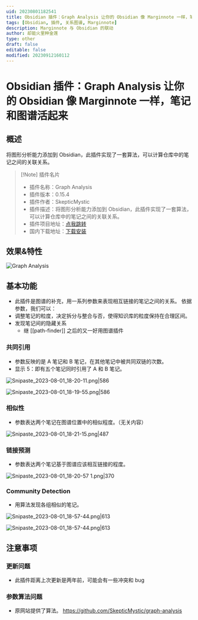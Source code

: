 ```yaml
---
uid: 20230801182541
title: Obsidian 插件：Graph Analysis 让你的 Obsidian 像 Marginnote 一样，笔记和图谱活起来
tags: [Obsidian, 插件, 关系图谱, Marginnote]
description: Marginnote 与 Obsidian 的联动
author: 却能火里种金莲
type: other
draft: false
editable: false
modified: 20230912160112
---
```


# Obsidian 插件：Graph Analysis 让你的 Obsidian 像 Marginnote 一样，笔记和图谱活起来

## 概述

将图形分析能力添加到 Obsidian，此插件实现了一套算法，可以计算仓库中的笔记之间的关联关系。

> [!Note] 插件名片
> - 插件名称：Graph Analysis
> - 插件版本：0.15.4
> - 插件作者：SkepticMystic
> - 插件描述：将图形分析能力添加到 Obsidian，此插件实现了一套算法，可以计算仓库中的笔记之间的关联关系。
> - 插件项目地址：[点我跳转](https://github.com/juanjoarranz/style-text-obsidian-plugin)
> - 国内下载地址：[下载安装](https://pkmer.cn/products/plugin/pluginMarket/?graph-analysis)

## 效果&特性

![Graph Analysis](https://cdn.pkmer.cn/covers/graph-analysis.png!pkmer)

## 基本功能

- 此插件是图谱的补充，用一系列参数来表现相互链接的笔记之间的关系。
依据参数，我们可以：
- 调整笔记的粒度，决定拆分与整合与否，使得知识库的粒度保持在合理区间。
- 发现笔记间的隐藏关系
	- 继 [[path-finder]] 之后的又一好用图谱插件

### 共同引用

- 参数反映的是 A 笔记和 B 笔记，在其他笔记中被共同双链的次数。
- 显示 5：即有五个笔记同时引用了 A 和 B 笔记。

![Snipaste_2023-08-01_18-20-11.png|586](https://cdn.pkmer.cn/images/Snipaste_2023-08-01_18-20-11.png!pkmer)

![Snipaste_2023-08-01_18-19-55.png|586](https://cdn.pkmer.cn/images/Snipaste_2023-08-01_18-19-55.png!pkmer)

### 相似性

- 参数表达两个笔记在图谱位置中的相似程度。（无关内容）

![Snipaste_2023-08-01_18-21-15.png|487](https://cdn.pkmer.cn/images/Snipaste_2023-08-01_18-21-15.png!pkmer)

### 链接预测

- 参数表达两个笔记基于图谱应该相互链接的程度。

![Snipaste_2023-08-01_18-20-57 1.png|370](https://cdn.pkmer.cn/images/Snipaste_2023-08-01_18-20-57%201.png!pkmer)

### Community Detection

- 用算法发现各组相似的笔记。

![Snipaste_2023-08-01_18-57-44.png|613](https://cdn.pkmer.cn/images/Snipaste_2023-08-01_18-57-44.png!pkmer)

![Snipaste_2023-08-01_18-57-44.png|613](https://cdn.pkmer.cn/images/Snipaste_2023-08-01_19-53-06.png!pkmer)

## 注意事项

### 更新问题

- 此插件距离上次更新是两年前，可能会有一些冲突和 bug

### 参数算法问题

- 原网站提供了算法。
<https://github.com/SkepticMystic/graph-analysis>
